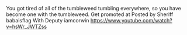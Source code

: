 You got tired of all of the tumbleweed tumbling everywhere, so you have become one with the tumbleweed. Get promoted at 
Posted by Sheriff babaisflag
With Deputy iamcorwin
https://www.youtube.com/watch?v=hsWr_JWTZss
